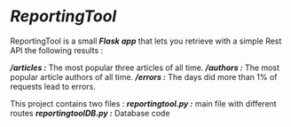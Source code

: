 # ***ReportingTool***

ReportingTool is a small ***Flask app*** that lets you retrieve with a simple Rest API the following results :

***/articles :*** The most popular three articles of all time.
***/authors :*** The most popular article authors of all time.
***/errors :***	The days did more than 1% of requests lead to errors.

This project contains two files : 
***reportingtool.py :*** main file with different routes
***reportingtoolDB.py :*** Database code 

